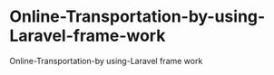 # Online-Transportation-by-using-Laravel-frame-work
Online-Transportation-by using-Laravel frame work
